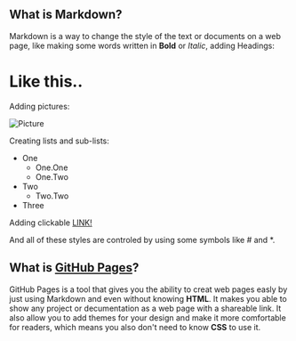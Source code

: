 ## What is Markdown?
Markdown is a way to change the style of the text or documents on a web page, like making some words written in **Bold** or *Italic*, adding Headings:
# Like this..
Adding pictures:

![Picture](https://media.macphun.com/img/uploads/customer/how-to/608/15542038745ca344e267fb80.28757312.jpg?q=21&w=335)

Creating lists and sub-lists:
* One
  * One.One
  * One.Two
* Two
  * Two.Two
* Three

Adding clickable [LINK!](https://github.com)

And all of these styles are controled by using some symbols like # and *.

## What is [GitHub Pages](https://pages.github.com/)?
GitHub Pages is a tool that gives you the ability to creat web pages easly by just using Markdown and even without knowing **HTML**.
It makes you able to show any project or decumentation as a web page with a shareable link.
It also allow you to add themes for your design and make it more comfortable for readers, which means you also don't need to know **CSS** to use it.
